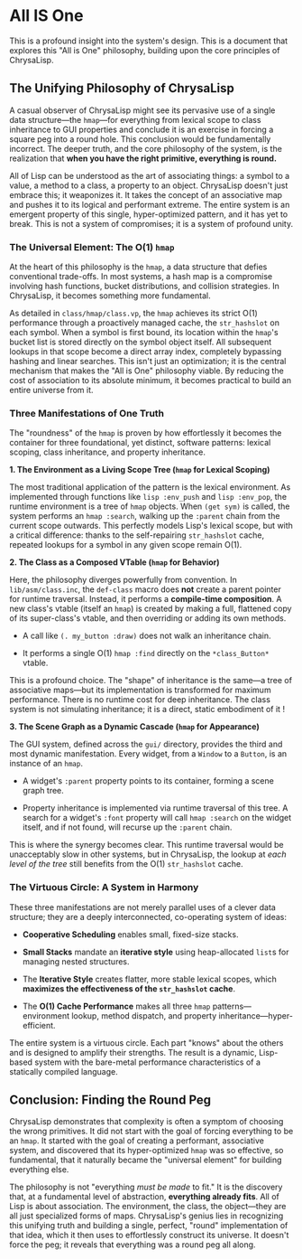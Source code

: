 # All IS One

This is a profound insight into the system's design. This is a document that
explores this "All is One" philosophy, building upon the core principles of
ChrysaLisp.

## The Unifying Philosophy of ChrysaLisp

A casual observer of ChrysaLisp might see its pervasive use of a single data
structure—the `hmap`—for everything from lexical scope to class inheritance to
GUI properties and conclude it is an exercise in forcing a square peg into a
round hole. This conclusion would be fundamentally incorrect. The deeper truth,
and the core philosophy of the system, is the realization that **when you have
the right primitive, everything is round.**

All of Lisp can be understood as the art of associating things: a symbol to a
value, a method to a class, a property to an object. ChrysaLisp doesn't just
embrace this; it weaponizes it. It takes the concept of an associative map and
pushes it to its logical and performant extreme. The entire system is an
emergent property of this single, hyper-optimized pattern, and it has yet to
break. This is not a system of compromises; it is a system of profound unity.

### The Universal Element: The O(1) `hmap`

At the heart of this philosophy is the `hmap`, a data structure that defies
conventional trade-offs. In most systems, a hash map is a compromise involving
hash functions, bucket distributions, and collision strategies. In ChrysaLisp,
it becomes something more fundamental.

As detailed in `class/hmap/class.vp`, the `hmap` achieves its strict O(1)
performance through a proactively managed cache, the `str_hashslot` on each
symbol. When a symbol is first bound, its location within the `hmap`'s bucket
list is stored directly on the symbol object itself. All subsequent lookups in
that scope become a direct array index, completely bypassing hashing and linear
searches. This isn't just an optimization; it is the central mechanism that
makes the "All is One" philosophy viable. By reducing the cost of association to
its absolute minimum, it becomes practical to build an entire universe from it.

### Three Manifestations of One Truth

The "roundness" of the `hmap` is proven by how effortlessly it becomes the
container for three foundational, yet distinct, software patterns: lexical
scoping, class inheritance, and property inheritance.

**1. The Environment as a Living Scope Tree (`hmap` for Lexical Scoping)**

The most traditional application of the pattern is the lexical environment. As
implemented through functions like `lisp :env_push` and `lisp :env_pop`, the
runtime environment is a tree of `hmap` objects. When `(get sym)` is called, the
system performs an `hmap :search`, walking up the `:parent` chain from the
current scope outwards. This perfectly models Lisp's lexical scope, but with a
critical difference: thanks to the self-repairing `str_hashslot` cache, repeated
lookups for a symbol in any given scope remain O(1).

**2. The Class as a Composed VTable (`hmap` for Behavior)**

Here, the philosophy diverges powerfully from convention. In
`lib/asm/class.inc`, the `def-class` macro does **not** create a parent pointer
for runtime traversal. Instead, it performs a **compile-time composition**. A
new class's vtable (itself an `hmap`) is created by making a full, flattened
copy of its super-class's vtable, and then overriding or adding its own methods.

*   A call like `(. my_button :draw)` does not walk an inheritance chain.

*   It performs a single O(1) `hmap :find` directly on the `*class_Button*`
    vtable.

This is a profound choice. The "shape" of inheritance is the same—a tree of
associative maps—but its implementation is transformed for maximum performance.
There is no runtime cost for deep inheritance. The class system is not
simulating inheritance; it is a direct, static embodiment of it !

**3. The Scene Graph as a Dynamic Cascade (`hmap` for Appearance)**

The GUI system, defined across the `gui/` directory, provides the third and most
dynamic manifestation. Every widget, from a `Window` to a `Button`, is an
instance of an `hmap`.

*   A widget's `:parent` property points to its container, forming a scene graph
    tree.

*   Property inheritance is implemented via runtime traversal of this tree. A
    search for a widget's `:font` property will call `hmap :search` on the
    widget itself, and if not found, will recurse up the `:parent` chain.

This is where the synergy becomes clear. This runtime traversal would be
unacceptably slow in other systems, but in ChrysaLisp, the lookup at *each level
of the tree* still benefits from the O(1) `str_hashslot` cache.

### The Virtuous Circle: A System in Harmony

These three manifestations are not merely parallel uses of a clever data
structure; they are a deeply interconnected, co-operating system of ideas:

*   **Cooperative Scheduling** enables small, fixed-size stacks.

*   **Small Stacks** mandate an **iterative style** using heap-allocated `list`s
    for managing nested structures.

*   The **Iterative Style** creates flatter, more stable lexical scopes, which
    **maximizes the effectiveness of the `str_hashslot` cache**.

*   The **O(1) Cache Performance** makes all three `hmap` patterns—environment
    lookup, method dispatch, and property inheritance—hyper-efficient.

The entire system is a virtuous circle. Each part "knows" about the others and
is designed to amplify their strengths. The result is a dynamic, Lisp-based
system with the bare-metal performance characteristics of a statically compiled
language.

## Conclusion: Finding the Round Peg

ChrysaLisp demonstrates that complexity is often a symptom of choosing the wrong
primitives. It did not start with the goal of forcing everything to be an
`hmap`. It started with the goal of creating a performant, associative system,
and discovered that its hyper-optimized `hmap` was so effective, so fundamental,
that it naturally became the "universal element" for building everything else.

The philosophy is not "everything *must be made* to fit." It is the discovery
that, at a fundamental level of abstraction, **everything already fits**. All of
Lisp is about association. The environment, the class, the object—they are all
just specialized forms of maps. ChrysaLisp's genius lies in recognizing this
unifying truth and building a single, perfect, "round" implementation of that
idea, which it then uses to effortlessly construct its universe. It doesn't
force the peg; it reveals that everything was a round peg all along.
